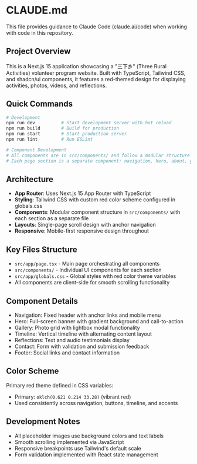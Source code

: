 # CLAUDE.md

This file provides guidance to Claude Code (claude.ai/code) when working with code in this repository.

## Project Overview
This is a Next.js 15 application showcasing a "三下乡" (Three Rural Activities) volunteer program website. Built with TypeScript, Tailwind CSS, and shadcn/ui components, it features a red-themed design for displaying activities, photos, videos, and reflections.

## Quick Commands
```bash
# Development
npm run dev          # Start development server with hot reload
npm run build        # Build for production
npm run start        # Start production server
npm run lint         # Run ESLint

# Component Development
# All components are in src/components/ and follow a modular structure
# Each page section is a separate component: navigation, hero, about, gallery, videos, timeline, reflections, contact, footer
```

## Architecture
- **App Router**: Uses Next.js 15 App Router with TypeScript
- **Styling**: Tailwind CSS with custom red color scheme configured in globals.css
- **Components**: Modular component structure in `src/components/` with each section as a separate file
- **Layouts**: Single-page scroll design with anchor navigation
- **Responsive**: Mobile-first responsive design throughout

## Key Files Structure
- `src/app/page.tsx` - Main page orchestrating all components
- `src/components/` - Individual UI components for each section
- `src/app/globals.css` - Global styles with red color theme variables
- All components are client-side for smooth scrolling functionality

## Component Details
- Navigation: Fixed header with anchor links and mobile menu
- Hero: Full-screen banner with gradient background and call-to-action
- Gallery: Photo grid with lightbox modal functionality
- Timeline: Vertical timeline with alternating content layout
- Reflections: Text and audio testimonials display
- Contact: Form with validation and submission feedback
- Footer: Social links and contact information

## Color Scheme
Primary red theme defined in CSS variables:
- Primary: `oklch(0.621 0.214 33.28)` (vibrant red)
- Used consistently across navigation, buttons, timeline, and accents

## Development Notes
- All placeholder images use background colors and text labels
- Smooth scrolling implemented via JavaScript
- Responsive breakpoints use Tailwind's default scale
- Form validation implemented with React state management